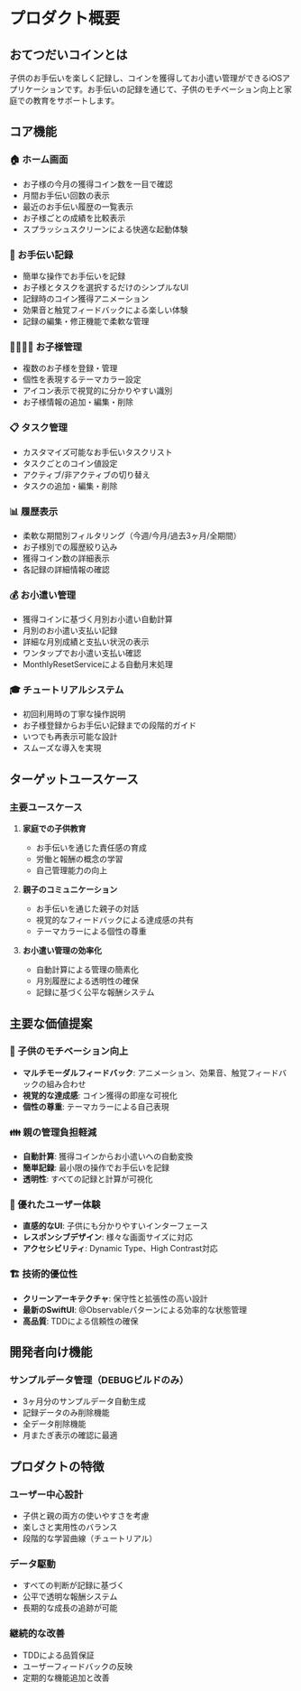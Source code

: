 # プロダクト概要

## おてつだいコインとは

子供のお手伝いを楽しく記録し、コインを獲得してお小遣い管理ができるiOSアプリケーションです。お手伝いの記録を通じて、子供のモチベーション向上と家庭での教育をサポートします。

## コア機能

### 🏠 ホーム画面
- お子様の今月の獲得コイン数を一目で確認
- 月間お手伝い回数の表示
- 最近のお手伝い履歴の一覧表示
- お子様ごとの成績を比較表示
- スプラッシュスクリーンによる快適な起動体験

### 📝 お手伝い記録
- 簡単な操作でお手伝いを記録
- お子様とタスクを選択するだけのシンプルなUI
- 記録時のコイン獲得アニメーション
- 効果音と触覚フィードバックによる楽しい体験
- 記録の編集・修正機能で柔軟な管理

### 👨‍👩‍👧‍👦 お子様管理
- 複数のお子様を登録・管理
- 個性を表現するテーマカラー設定
- アイコン表示で視覚的に分かりやすい識別
- お子様情報の追加・編集・削除

### 📋 タスク管理
- カスタマイズ可能なお手伝いタスクリスト
- タスクごとのコイン値設定
- アクティブ/非アクティブの切り替え
- タスクの追加・編集・削除

### 📊 履歴表示
- 柔軟な期間別フィルタリング（今週/今月/過去3ヶ月/全期間）
- お子様別での履歴絞り込み
- 獲得コイン数の詳細表示
- 各記録の詳細情報の確認

### 💰 お小遣い管理
- 獲得コインに基づく月別お小遣い自動計算
- 月別のお小遣い支払い記録
- 詳細な月別成績と支払い状況の表示
- ワンタップでお小遣い支払い確認
- MonthlyResetServiceによる自動月末処理

### 🎓 チュートリアルシステム
- 初回利用時の丁寧な操作説明
- お子様登録からお手伝い記録までの段階的ガイド
- いつでも再表示可能な設計
- スムーズな導入を実現

## ターゲットユースケース

### 主要ユースケース
1. **家庭での子供教育**
   - お手伝いを通じた責任感の育成
   - 労働と報酬の概念の学習
   - 自己管理能力の向上

2. **親子のコミュニケーション**
   - お手伝いを通じた親子の対話
   - 視覚的なフィードバックによる達成感の共有
   - テーマカラーによる個性の尊重

3. **お小遣い管理の効率化**
   - 自動計算による管理の簡素化
   - 月別履歴による透明性の確保
   - 記録に基づく公平な報酬システム

## 主要な価値提案

### 🎯 子供のモチベーション向上
- **マルチモーダルフィードバック**: アニメーション、効果音、触覚フィードバックの組み合わせ
- **視覚的な達成感**: コイン獲得の即座な可視化
- **個性の尊重**: テーマカラーによる自己表現

### 👪 親の管理負担軽減
- **自動計算**: 獲得コインからお小遣いへの自動変換
- **簡単記録**: 最小限の操作でお手伝いを記録
- **透明性**: すべての記録と計算が可視化

### 📱 優れたユーザー体験
- **直感的なUI**: 子供にも分かりやすいインターフェース
- **レスポンシブデザイン**: 様々な画面サイズに対応
- **アクセシビリティ**: Dynamic Type、High Contrast対応

### 🏗️ 技術的優位性
- **クリーンアーキテクチャ**: 保守性と拡張性の高い設計
- **最新のSwiftUI**: @Observableパターンによる効率的な状態管理
- **高品質**: TDDによる信頼性の確保

## 開発者向け機能

### サンプルデータ管理（DEBUGビルドのみ）
- 3ヶ月分のサンプルデータ自動生成
- 記録データのみ削除機能
- 全データ削除機能
- 月またぎ表示の確認に最適

## プロダクトの特徴

### ユーザー中心設計
- 子供と親の両方の使いやすさを考慮
- 楽しさと実用性のバランス
- 段階的な学習曲線（チュートリアル）

### データ駆動
- すべての判断が記録に基づく
- 公平で透明な報酬システム
- 長期的な成長の追跡が可能

### 継続的な改善
- TDDによる品質保証
- ユーザーフィードバックの反映
- 定期的な機能追加と改善
